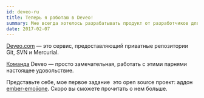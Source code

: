 ```yaml
---
id: deveo-ru
title: Теперь я работаю в Deveo!
summary: Мне всегда хотелось разрабатывать продукт от разработчиков для разработчиков.
date: 2017-02-07
---
```


[Deveo.com](https://deveo.com) — это сервис, предоставляющий приватные репозитории Git, SVN и Mercurial.

[Команда](https://deveo.com/about/) Deveo — просто замечательная, работать с этими парнями настоящее удовольствие.

Представьте себе, мое первое задание ­ это open source проект: аддон [ember-emojione](https://github.com/Deveo/ember-emojione). Скоро вы сможете прочитать о нем больше.
